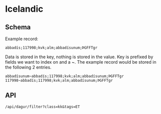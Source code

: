 # Icelandic

## Schema

Example record:

```
abbadís;117998;kvk;alm;abbadísunum;ÞGFFTgr
```

Data is stored in the key, nothing is stored in the value. Key is prefixed by fields we want to index on and a ~. The example record would be stored in the following 2 entries.

```
abbadísunum~abbadís;117998;kvk;alm;abbadísunum;ÞGFFTgr
117998~abbadís;117998;kvk;alm;abbadísunum;ÞGFFTgr
```

## API

`/api/dagur/filter?class=kk&tags=ET`
